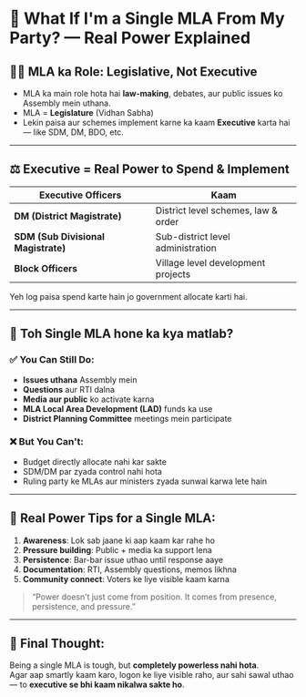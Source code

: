 # 💼 What If I'm a Single MLA From My Party? — Real Power Explained

## 🧑‍⚖️ MLA ka Role: Legislative, Not Executive

- MLA ka main role hota hai **law-making**, debates, aur public issues ko Assembly mein uthana.
- MLA = **Legislature** (Vidhan Sabha)
- Lekin paisa aur schemes implement karne ka kaam **Executive** karta hai — like SDM, DM, BDO, etc.

---

## ⚖️ Executive = Real Power to Spend & Implement

| Executive Officers     | Kaam                                  |
|------------------------|----------------------------------------|
| **DM (District Magistrate)** | District level schemes, law & order     |
| **SDM (Sub Divisional Magistrate)** | Sub-district level administration     |
| **Block Officers**     | Village level development projects     |

Yeh log paisa spend karte hain jo government allocate karti hai.

---

## 🤔 Toh Single MLA hone ka kya matlab?

### ✅ **You Can Still Do:**
- **Issues uthana** Assembly mein
- **Questions** aur RTI dalna
- **Media aur public** ko activate karna
- **MLA Local Area Development (LAD)** funds ka use
- **District Planning Committee** meetings mein participate

### ❌ **But You Can't:**
- Budget directly allocate nahi kar sakte
- SDM/DM par zyada control nahi hota
- Ruling party ke MLAs aur ministers zyada sunwai karwa lete hain

---

## 💪 Real Power Tips for a Single MLA:

1. **Awareness**: Lok sab jaane ki aap kaam kar rahe ho
2. **Pressure building**: Public + media ka support lena
3. **Persistence**: Bar-bar issue uthao until response aaye
4. **Documentation**: RTI, Assembly questions, memos likhna
5. **Community connect**: Voters ke liye visible kaam karna

> “Power doesn’t just come from position. It comes from presence, persistence, and pressure.”

---

## 🧠 Final Thought:

Being a single MLA is tough, but **completely powerless nahi hota**.  
Agar aap smartly kaam karo, logon ke liye visible raho, aur sahi sawal uthao — to **executive se bhi kaam nikalwa sakte ho**.

